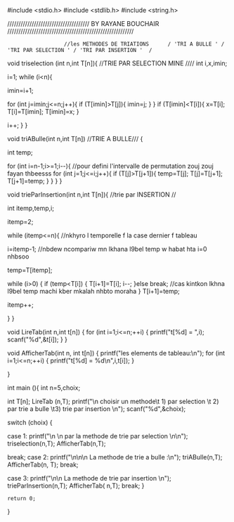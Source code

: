 #include <stdio.h>
#include <stdlib.h>
#include <string.h>


///////////////////////////////////// BY RAYANE BOUCHAIR /////////////////////////////////////////////////////////

                      //les METHODES DE TRIATIONS      / 'TRI A BULLE ' /  'TRI PAR SELECTION ' / 'TRI PAR INSERTION '  /



void triselection (int n,int T[n]){           //TRIE PAR SELECTION MINE ////
int i,x,imin;


i=1;
while (i<n){

 imin=i+1;

 for (int j=imin;j<=n;j++){
   if (T[imin]>T[j]){
    imin=j;
   }
 }
 if (T[imin]<T[i]){
    x=T[i];
    T[i]=T[imin];
    T[imin]=x;
    }
    
  i++;
}
}



void triABulle(int n,int T[n])                         //TRIE A BULLE///
{             

int temp;

 for (int i=n-1;i>=1;i--){          //pour defini l'intervalle de permutation zouj zouj fayan thbeesss
   for (int j=1;j<=i;j++){
       if (T[j]>T[j+1]){
        temp=T[j];
        T[j]=T[j+1];
        T[j+1]=temp;
       }
    }
 }
}




void trieParInsertion(int n,int T[n]){                 //trie par INSERTION //

int itemp,temp,i;

itemp=2;

while (itemp<=n){               //nkhyro l temporelle f la case dernier f tableau 

  i=itemp-1;                    //nbdew ncompariw mn lkhana l9bel temp w habat hta i=0 nhbsoo

  temp=T[itemp];

   while (i>0)
   {
      if (temp<T[i])
      {
         T[i+1]=T[i];
         i--;
      }else break;         //cas kintkon lkhna l9bel temp machi kber mkalah nhbto moraha 
    }
   T[i+1]=temp;

 itemp++; 
  
}
}





void LireTab(int n,int t[n])
{
    for (int i=1;i<=n;++i)
    {
        printf("t[%d] = ",i);
        scanf("%d",&t[i]);
    }
}



void AfficherTab(int n, int t[n])
{
    printf("les elements de tableau:\n");
    for (int i=1;i<=n;++i)
    {
        printf("t[%d] = %d\n",i,t[i]);
    }

}





int main (){
int n=5,choix;

int T[n];
LireTab (n,T);
printf("\n choisir un methode\t 1) par selection \t 2) par trie a bulle \t3) trie par insertion  \n");
scanf("%d",&choix);


switch (choix)
{

case 1:
printf("\n \n par la methode de trie par selection \n\n");
triselection(n,T);
AfficherTab(n,T);

break;
case 2:
printf("\n\n\n La methode de trie a bulle :\n");
triABulle(n,T);
AfficherTab(n, T);
break;


case 3: 
printf("\n\n La methode de trie par insertion \n");
trieParInsertion(n,T);
AfficherTab( n,T);
break;
}



    return 0;
}
